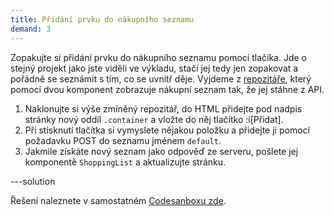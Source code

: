 ```yaml
---
title: Přidání prvku do nákupního seznamu
demand: 3
---
```


Zopakujte si přidání prvku do nákupního seznamu pomocí tlačíka. Jde o stejný projekt jako jste viděli ve výkladu, stačí jej tedy jen zopakovat a pořádně se seznámit s tím, co se uvnitř děje. Vyjdeme z [repozitáře](https://github.com/podlomar/skladani-komponent), který pomocí dvou komponent zobrazuje nákupní seznam tak, že jej stáhne z API.

1. Naklonujte si výše zmíněný repozitář, do HTML přidejte pod nadpis stránky nový oddíl `.container` a vložte do něj tlačítko :i[Přidat].
1. Při stisknutí tlačítka si vymyslete nějakou položku a přidejte ji pomocí požadavku POST do seznamu jménem `default`.
1. Jakmile získáte nový seznam jako odpověď ze serveru, pošlete jej komponentě `ShoppingList` a aktualizujte stránku.

---solution

Řešení naleznete v samostatném [Codesanboxu zde](https://codesandbox.io/s/da-web-nakupni-seznam-s-tlacitkem-kccdzq?file=/index.js).
